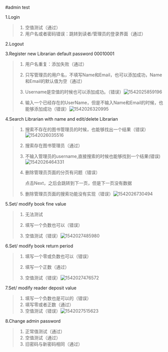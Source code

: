 #admin test

1.Login

> 1. 空值测试（通过）
> 2. 用户名或者密码错误：跳转到读者/管理员的登录界面（通过）

2.Logout

>

3.Register new Librarian  default password 00010001

> 1. 用户名重复：添加失败（通过）
>
> 2. 只写管理员的用户名，不填写Name和Email，也可以添加成功，Name和Email的默认值为空（通过）
>
> 3. Username是空值的时候也可以添加成功。（错误）![1542025859196](C:\Users\sjb\AppData\Roaming\Typora\typora-user-images\1542025859196.png)
>
> 4. 输入一个已经存在的UserName，但是不输入Name和Email的时候，也能够添加成功（错误）![1542026320995](C:\Users\sjb\AppData\Roaming\Typora\typora-user-images\1542026320995.png)
>

4.Search Librarian with name and edit/delete Librarian 

> 1. 搜索不存在的图书管理员的时候，也能够找出一个结果（错误）![1542026035516](C:\Users\sjb\AppData\Roaming\Typora\typora-user-images\1542026035516.png)
>
> 2. 搜索存在图书管理员（通过）
>
> 3. 不输入管理员的username,直接搜索的时候也能够找到一个结果(错误)![1542026464331](C:\Users\sjb\AppData\Roaming\Typora\typora-user-images\1542026464331.png)
>
> 4. 删除管理员页面的分页有问题（错误）
>
>    点击Next，之后会跳转到下一页，但是下一页没有数据
>
> 5. 删除管理员页面的搜索功能没有实现（错误）![1542026730494](C:\Users\sjb\AppData\Roaming\Typora\typora-user-images\1542026730494.png)

5.Set/ modify book fine value

> 1. 无法测试
>
> 2. 填写一个负数也可以（错误）
>
> 3. 空值测试（错误）![1542027485980](C:\Users\sjb\AppData\Roaming\Typora\typora-user-images\1542027485980.png)
>

6.Set/ modify book return period

> 1. 填写一个零或负数也可以（错误）
>
> 2. 填写一个正数（通过）
>
> 3. 空值测试（错误）![1542027476572](C:\Users\sjb\AppData\Roaming\Typora\typora-user-images\1542027476572.png)
>

7.Set/ modify reader deposit value

> 1. 填写一个负数也是可以的（错误）
> 2. 填写零或者正数（通过）
> 3. 空值测试（错误）![1542027515623](C:\Users\sjb\AppData\Roaming\Typora\typora-user-images\1542027515623.png)

8.Change admin password

> 1. 正常值测试（通过）
> 2. 空值测试（通过）
> 3. 旧密码与新密码相同（通过）

